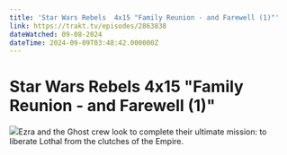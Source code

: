 ```yaml
---
title: 'Star Wars Rebels  4x15 "Family Reunion - and Farewell (1)"' 
link: https://trakt.tv/episodes/2863838
dateWatched: 09-08-2024
dateTime: 2024-09-09T03:48:42.000000Z
---
```

# Star Wars Rebels  4x15 "Family Reunion - and Farewell (1)"

![](https://walter-r2.trakt.tv/images/episodes/002/863/838/screenshots/thumb/6c4015d1a4.jpg)Ezra and the Ghost crew look to complete their ultimate mission: to liberate Lothal from the clutches of the Empire.
